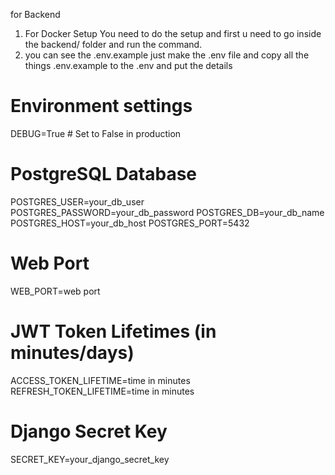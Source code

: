 for Backend

1. For Docker Setup You need to do the setup and first u need to go inside the backend/ folder and run the command.
2. you can see the .env.example just make the .env file and copy all the things .env.example to the .env and put the details 
# Environment settings
DEBUG=True  # Set to False in production

# PostgreSQL Database
POSTGRES_USER=your_db_user
POSTGRES_PASSWORD=your_db_password
POSTGRES_DB=your_db_name
POSTGRES_HOST=your_db_host
POSTGRES_PORT=5432

# Web Port
WEB_PORT=web port

# JWT Token Lifetimes (in minutes/days)
ACCESS_TOKEN_LIFETIME=time in minutes
REFRESH_TOKEN_LIFETIME=time in minutes

# Django Secret Key
SECRET_KEY=your_django_secret_key
